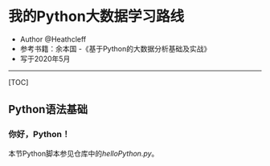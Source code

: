 
# 我的Python大数据学习路线

- Author @Heathcleff
- 参考书籍：余本国 -《基于Python的大数据分析基础及实战》
- 写于2020年5月
---

[TOC]

## Python语法基础

### 你好，Python！

本节Python脚本参见仓库中的*helloPython.py*。
```python

```
